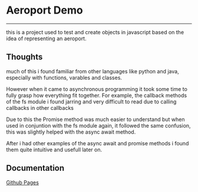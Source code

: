 # Aeroport Demo

---

this is a project used to test and create objects in javascript based on the idea of representing an aeroport.

## Thoughts

much of this i found familiar from other languages like python and java, especially with functions, varables and classes. 

However when it came to asynchronous programming it took some time to fully grasp how everything fit together. For example, the callback methods of the fs module i found jarring and very difficult to read due to calling callbacks in other callbacks

Due to this the Promise method was much easier to understand but when used in conjuntion with the fs module again, it followed the same confusion, this was slightly helped with the async await method.

After i had other examples of the async await and promise methods i found them quite intuitive and usefull later on.

## Documentation

[Github Pages](https://michael-bailey.github.io/js-aeroport/)